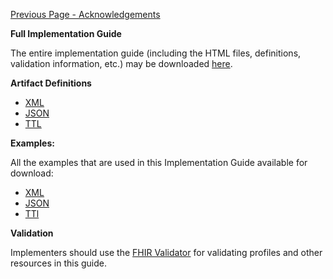 [Previous Page - Acknowledgements](acknowledgements.html)

**Full Implementation Guide**

The entire implementation guide (including the HTML files, definitions, validation information, etc.) may be downloaded [here](full-ig.zip).

**Artifact Definitions**

* [XML](definitions.xml.zip)
* [JSON](definitions.json.zip)
* [TTL](definitions.ttl.zip)

**Examples:** 

All the examples that are used in this Implementation Guide available for download:

* [XML](examples.xml.zip)
* [JSON](examples.json.zip)
* [TTl](examples.ttl.zip)

**Validation**

Implementers should use the [FHIR Validator](https://confluence.hl7.org/display/FHIR/Using+the+FHIR+Validator) for validating profiles and other resources in this guide.